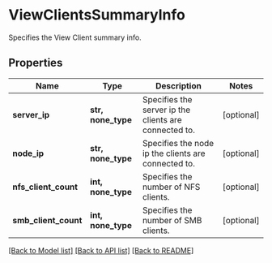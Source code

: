 # ViewClientsSummaryInfo

Specifies the View Client summary info.

## Properties
Name | Type | Description | Notes
------------ | ------------- | ------------- | -------------
**server_ip** | **str, none_type** | Specifies the server ip the clients are connected to. | [optional] 
**node_ip** | **str, none_type** | Specifies the node ip the clients are connected to. | [optional] 
**nfs_client_count** | **int, none_type** | Specifies the number of NFS clients. | [optional] 
**smb_client_count** | **int, none_type** | Specifies the number of SMB clients. | [optional] 

[[Back to Model list]](../README.md#documentation-for-models) [[Back to API list]](../README.md#documentation-for-api-endpoints) [[Back to README]](../README.md)


